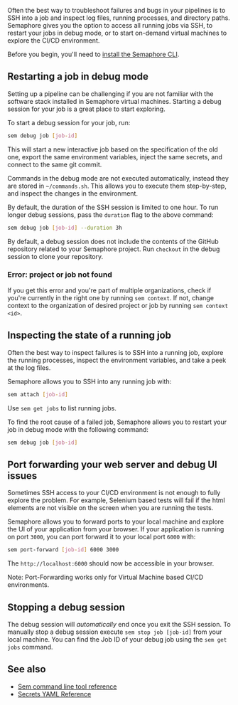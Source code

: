 Often the best way to troubleshoot failures and bugs in your pipelines is to
SSH into a job and inspect log files, running processes, and directory paths.
Semaphore gives you the option to access all running jobs via SSH, to
restart your jobs in debug mode, or to start on-demand virtual machines to
explore the CI/CD environment.

Before you begin, you'll need to [install the Semaphore CLI][install-cli].

## Restarting a job in debug mode

Setting up a pipeline can be challenging if you are not familiar with the
software stack installed in Semaphore virtual machines. Starting a debug
session for your job is a great place to start exploring.

To start a debug session for your job, run:

``` bash
sem debug job [job-id]
```

This will start a new interactive job based on the specification of the old one,
export the same environment variables, inject the same secrets, and connect to
the same git commit.

Commands in the debug mode are not executed automatically, instead they are
stored in `~/commands.sh`. This allows you to execute them step-by-step, and
inspect the changes in the environment.

By default, the duration of the SSH session is limited to one hour. To run
longer debug sessions, pass the `duration` flag to the above command:

``` bash
sem debug job [job-id] --duration 3h
```

By default, a debug session does not include the contents of the GitHub
repository related to your Semaphore project. Run `checkout` in the debug
session to clone your repository.

### Error: project or job not found

If you get this error and you're part of multiple organizations, check if
you're currently in the right one by running `sem context`. If not, change
context to the organization of desired project or job by running
`sem context <id>`.

## Inspecting the state of a running job

Often the best way to inspect failures is to SSH into a running job, explore the
running processes, inspect the environment variables, and take a peek at the
log files.

Semaphore allows you to SSH into any running job with:

``` bash
sem attach [job-id]
```

Use `sem get jobs` to list running jobs.


To find the root cause of a failed job, Semaphore allows you to restart your job
in debug mode with the following command:

``` bash
sem debug job [job-id]
```

## Port forwarding your web server and debug UI issues

Sometimes SSH access to your CI/CD environment is not enough to fully explore
the problem. For example, Selenium based tests will fail if the html elements
are not visible on the screen when you are running the tests.

Semaphore allows you to forward ports to your local machine and explore the UI
of your application from your browser. If your application is running on port
`3000`, you can port forward it to your local port `6000` with:

``` bash
sem port-forward [job-id] 6000 3000
```

The `http://localhost:6000` should now be accessible in your browser.

Note: Port-Forwarding works only for Virtual Machine based CI/CD environments.

## Stopping a debug session

The debug session will *automatically* end once you exit the SSH session. To
manually stop a debug session execute `sem stop job [job-id]` from your local
machine. You can find the Job ID of your debug job using the `sem get jobs`
command.

## See also

- [Sem command line tool reference](https://docs.semaphoreci.com/article/53-sem-reference)
- [Secrets YAML Reference](https://docs.semaphoreci.com/article/51-secrets-yaml-reference)

[install-cli]: https://docs.semaphoreci.com/article/53-sem-reference
